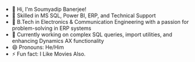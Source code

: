 - 👋 Hi, I'm Soumyadip Banerjee!
- 👀 Skilled in MS SQL, Power BI, ERP, and Technical Support
- 🌱 B.Tech in Electronics & Communication Engineering with a passion for problem-solving in ERP systems
- 💞️ Currently working on complex SQL queries, import utilities, and enhancing Dynamics AX functionality
- 😄 Pronouns: He/Him
- ⚡ Fun fact: I Like Movies Also.

<!---
Always eager to collaborate and share knowledge on ERP solutions and data analytics. Let's connect and build something great together!
--->
